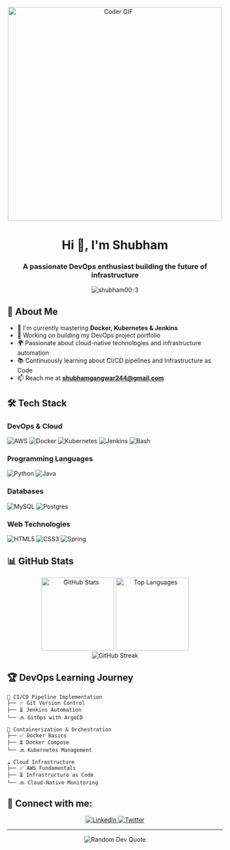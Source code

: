 <div align="center">
  <img src="https://media.giphy.com/media/SWoSkN6DxTszqIKEqv/giphy.gif" alt="Coder GIF" width="500">
</div>

<h1 align="center">Hi 👋, I'm Shubham </h1>
<h3 align="center">A passionate DevOps enthusiast building the future of infrastructure</h3>

<p align="center">
  <img src="https://komarev.com/ghpvc/?username=shubham00-3&label=Profile%20views&color=0e75b6&style=flat" alt="shubham00-3" />
</p>

## 🚀 About Me
- 🌱 I'm currently mastering **Docker, Kubernetes & Jenkins**
- 🔭 Working on building my DevOps project portfolio
- 🌍 Passionate about cloud-native technologies and infrastructure automation
- 📚 Continuously learning about CI/CD pipelines and Infrastructure as Code
- 📫 Reach me at **shubhamgangwar244@gmail.com**

## 🛠️ Tech Stack

### DevOps & Cloud
![AWS](https://img.shields.io/badge/AWS-%23FF9900.svg?style=for-the-badge&logo=amazon-aws&logoColor=white)
![Docker](https://img.shields.io/badge/docker-%230db7ed.svg?style=for-the-badge&logo=docker&logoColor=white)
![Kubernetes](https://img.shields.io/badge/kubernetes-%23326ce5.svg?style=for-the-badge&logo=kubernetes&logoColor=white)
![Jenkins](https://img.shields.io/badge/jenkins-%232C5263.svg?style=for-the-badge&logo=jenkins&logoColor=white)
![Bash](https://img.shields.io/badge/bash-%234EAA25.svg?style=for-the-badge&logo=gnu-bash&logoColor=white)

### Programming Languages
![Python](https://img.shields.io/badge/python-3670A0?style=for-the-badge&logo=python&logoColor=ffdd54)
![Java](https://img.shields.io/badge/java-%23ED8B00.svg?style=for-the-badge&logo=openjdk&logoColor=white)

### Databases

![MySQL](https://img.shields.io/badge/mysql-%2300f.svg?style=for-the-badge&logo=mysql&logoColor=white)
![Postgres](https://img.shields.io/badge/postgres-%23316192.svg?style=for-the-badge&logo=postgresql&logoColor=white)

### Web Technologies
![HTML5](https://img.shields.io/badge/html5-%23E34F26.svg?style=for-the-badge&logo=html5&logoColor=white)
![CSS3](https://img.shields.io/badge/css3-%231572B6.svg?style=for-the-badge&logo=css3&logoColor=white)
![Spring](https://img.shields.io/badge/spring-%236DB33F.svg?style=for-the-badge&logo=spring&logoColor=white)

## 📊 GitHub Stats
<div align="center">
  <img src="https://github-readme-stats.vercel.app/api?username=shubham00-3&show_icons=true&theme=radical" alt="GitHub Stats" height="170"/>
  <img src="https://github-readme-stats.vercel.app/api/top-langs/?username=shubham00-3&layout=compact&theme=radical" alt="Top Languages" height="170"/>
</div>

<div align="center">
  <img src="https://github-readme-streak-stats.herokuapp.com/?user=shubham00-3&theme=radical" alt="GitHub Streak"/>
</div>

## 🏆 DevOps Learning Journey
```
🔄 CI/CD Pipeline Implementation
├── ✅ Git Version Control
├── ⏳ Jenkins Automation
└── 🔜 GitOps with ArgoCD

🐳 Containerization & Orchestration
├── ✅ Docker Basics
├── ⏳ Docker Compose
└── 🔜 Kubernetes Management

☁️ Cloud Infrastructure
├── ✅ AWS Fundamentals
├── ⏳ Infrastructure as Code
└── 🔜 Cloud-Native Monitoring
```

## 🔗 Connect with me:
<p align="center">
  <a href="https://linkedin.com/in/your-linkedin-profile" target="_blank">
    <img src="https://img.shields.io/badge/LinkedIn-%230077B5.svg?style=for-the-badge&logo=linkedin&logoColor=white" alt="LinkedIn"/>
  </a>
  <a href="https://twitter.com/your-twitter-handle" target="_blank">
    <img src="https://img.shields.io/badge/Twitter-%231DA1F2.svg?style=for-the-badge&logo=Twitter&logoColor=white" alt="Twitter"/>
  </a>
</p>

---

<div align="center">
  <img src="https://quotes-github-readme.vercel.app/api?type=horizontal&theme=radical" alt="Random Dev Quote"/>
</div>


